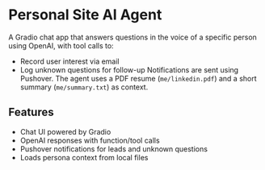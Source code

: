 # Personal Site AI Agent

A Gradio chat app that answers questions in the voice of a specific person using OpenAI, with tool calls to:
- Record user interest via email
- Log unknown questions for follow-up
Notifications are sent using Pushover. The agent uses a PDF resume (`me/linkedin.pdf`) and a short summary (`me/summary.txt`) as context.

## Features
- Chat UI powered by Gradio
- OpenAI responses with function/tool calls
- Pushover notifications for leads and unknown questions
- Loads persona context from local files

